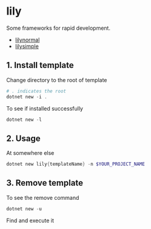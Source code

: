 # lily

Some frameworks for rapid development.

- [lilynormal](templates/lilynormal/README.md)
- [lilysimple](templates/lilysimple/README.md)

## 1. Install template

Change directory to the root of template

```powershell
# . indicates the root
dotnet new -i .
```

To see if installed successfully

```powershell
dotnet new -l
```

## 2. Usage

At somewhere else

```powershell
dotnet new lily{templateName} -n $YOUR_PROJECT_NAME
```

## 3. Remove template

To see the remove command

```powershell
dotnet new -u
```

Find and execute it